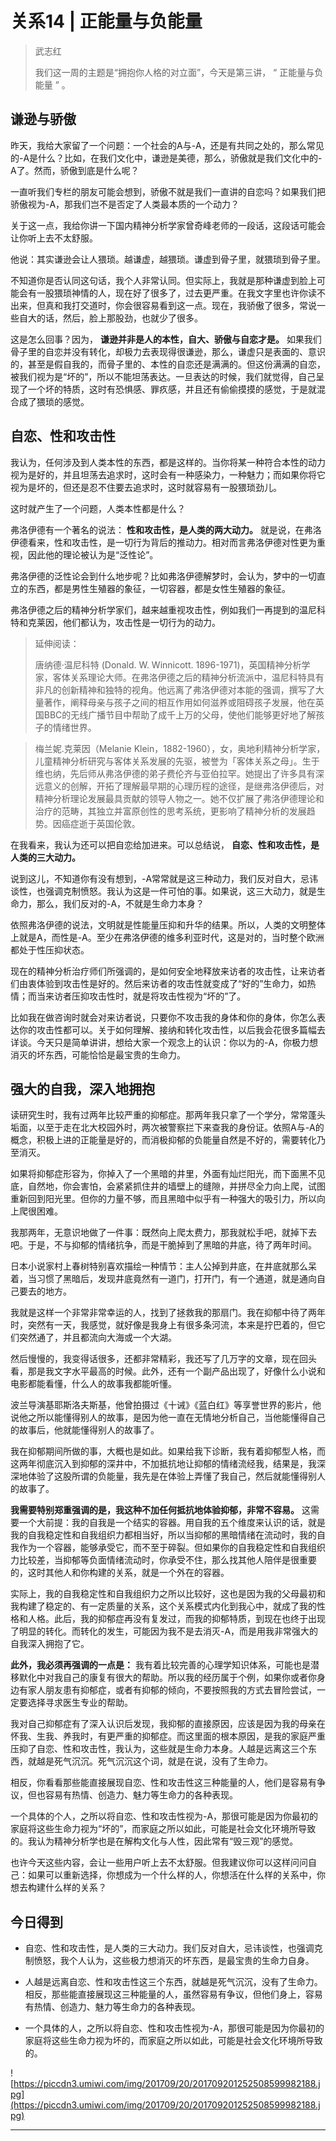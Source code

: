 # 关系14 | 正能量与负能量

> 武志红
> 
> 我们这一周的主题是“拥抱你人格的对立面”，今天是第三讲， “ 正能量与负能量 ” 。

## 谦逊与骄傲

昨天，我给大家留了一个问题：一个社会的A与-A，还是有共同之处的，那么常见的-A是什么？比如，在我们文化中，谦逊是美德，那么，骄傲就是我们文化中的-A了。然而，骄傲到底是什么呢？

一直听我们专栏的朋友可能会想到，骄傲不就是我们一直讲的自恋吗？如果我们把骄傲视为-A，那我们岂不是否定了人类最本质的一个动力？

关于这一点，我给你讲一下国内精神分析学家曾奇峰老师的一段话，这段话可能会让你听上去不太舒服。

他说：其实谦逊会让人猥琐。越谦虚，越猥琐。谦虚到骨子里，就猥琐到骨子里。

不知道你是否认同这句话，我个人非常认同。但实际上，我就是那种谦虚到脸上可能会有一股猥琐神情的人，现在好了很多了，过去更严重。在我文字里也许你读不出来，但真和我打交道时，你会很容易看到这一点。现在，我骄傲了很多，常说一些自大的话，然后，脸上那股劲，也就少了很多。

这是怎么回事？因为， **谦逊并非是人的本性，自大、骄傲与自恋才是。** 如果我们骨子里的自恋并没有转化，却极力去表现得很谦逊，那么，谦虚只是表面的、意识的，甚至是假自我的，而骨子里的、本性的自恋还是满满的。但这份满满的自恋，被我们视为是“坏的”，所以不能坦荡表达。一旦表达的时候，我们就觉得，自己呈现了一个坏的特质，这时有恐惧感、罪疚感，并且还有偷偷摸摸的感觉，于是就混合成了猥琐的感觉。

## 自恋、性和攻击性

我认为，任何涉及到人类本性的东西，都是这样的。当你将某一种符合本性的动力视为是好的，并且坦荡去追求时，这时会有一种感染力，一种魅力；而如果你将它视为是坏的，但还是忍不住要去追求时，这时就容易有一股猥琐劲儿。

这时就产生了一个问题，人类本性都是什么？

弗洛伊德有一个著名的说法： **性和攻击性，是人类的两大动力。** 就是说，在弗洛伊德看来，性和攻击性，是一切行为背后的推动力。相对而言弗洛伊德对性更为重视，因此他的理论被认为是“泛性论”。

弗洛伊德的泛性论会到什么地步呢？比如弗洛伊德解梦时，会认为，梦中的一切直立的东西，都是男性生殖器的象征，一切容器，都是女性生殖器的象征。

弗洛伊德之后的精神分析学家们，越来越重视攻击性，例如我们一再提到的温尼科特和克莱因，他们都认为，攻击性是一切行为的动力。

> 延伸阅读：
> 
> 唐纳德·温尼科特 (Donald. W. Winnicott. 1896-1971)，英国精神分析学家，客体关系理论大师。在弗洛伊德之后的精神分析流派中，温尼科特具有非凡的创新精神和独特的视角。他远离了弗洛伊德对本能的强调，撰写了大量著作，阐释母亲与孩子之间的相互作用如何滋养或阻碍孩子发展，他在英国BBC的无线广播节目中帮助了成千上万的父母，使他们能够更好地了解孩子的情绪世界。

> 梅兰妮.克莱因（Melanie Klein，1882-1960），女，奥地利精神分析学家，儿童精神分析研究与客体关系发展的先驱，被誉为「客体关系之母」。生于维也纳，先后师从弗洛伊德的弟子费伦齐与亚伯拉罕。她提出了许多具有深远意义的创解，开拓了理解最早期的心理历程的途径，是继弗洛伊德后，对精神分析理论发展最具贡献的领导人物之一。她不仅扩展了弗洛伊德理论和治疗的范畴，其独立并富原创性的思考系统，更影响了精神分析的发展趋势。因癌症逝于英国伦敦。

在我看来，我认为还可以把自恋给加进来。可以总结说， **自恋、性和攻击性，是人类的三大动力。**

说到这儿，不知道你有没有想到，-A常常就是这三种动力，我们反对自大，忌讳谈性，也强调克制愤怒。我认为这是一件可怕的事。如果说，这三大动力，就是生命力，那么，我们反对的-A，不就是生命力本身？

依照弗洛伊德的说法，文明就是性能量压抑和升华的结果。所以，人类的文明整体上就是A，而性是-A。至少在弗洛伊德的维多利亚时代，这是对的，当时整个欧洲都处于性压抑状态。

现在的精神分析治疗师们所强调的，是如何安全地释放来访者的攻击性，让来访者们由衷体验到攻击性是好的。然后来访者的攻击性就变成了“好的”生命力，如热情；而当来访者压抑攻击性时，就是将攻击性视为“坏的”了。

比如我在做咨询时就会对来访者说，只要你不攻击我的身体和你的身体，你怎么表达你的攻击性都可以。关于如何理解、接纳和转化攻击性，以后我会花很多篇幅去详谈。今天只是简单讲讲，想给大家一个观念上的认识：你以为的-A，你极力想消灭的坏东西，可能恰恰是最宝贵的生命力。

## 强大的自我，深入地拥抱

读研究生时，我有过两年比较严重的抑郁症。那两年我只拿了一个学分，常常蓬头垢面，以至于走在北大校园外时，两次被警察拦下来查我的身份证。依照A与-A的概念，积极上进的正能量是好的，而消极抑郁的负能量自然是不好的，需要转化乃至消灭。

如果将抑郁症形容为，你掉入了一个黑暗的井里，外面有灿烂阳光，而下面黑不见底，自然地，你会害怕，会紧紧抓住井的墙壁上的缝隙，并拼尽全力向上爬，试图重新回到阳光里。但你的力量不够，而且黑暗中似乎有一种强大的吸引力，所以向上爬很困难。

我那两年，无意识地做了一件事：既然向上爬太费力，那我就松手吧，就掉下去吧。于是，不与抑郁的情绪抗争，而是干脆掉到了黑暗的井底，待了两年时间。

日本小说家村上春树特别喜欢描绘一种情节：主人公掉到井底，在井底就那么呆着，当习惯了黑暗后，发现井底竟然有一道门，打开门，有一个通道，就是通向自己要去的地方。

我就是这样一个非常非常幸运的人，找到了拯救我的那扇门。我在抑郁中待了两年时，突然有一天，我感觉，就好像是我身上有很多条河流，本来是拧巴着的，但它们突然通了，并且都流向大海或一个大湖。

然后慢慢的，我变得话很多，还都非常精彩，我还写了几万字的文章，现在回头看，那是我文字水平最高的时候。此外，还有一个副产品出现了，好像什么小说和电影都能看懂，什么人的故事我都能听懂。

波兰导演基耶斯洛夫斯基，他曾拍摄过《十诫》《蓝白红》等享誉世界的影片，他说他之所以能懂得别人的故事，是因为他一直在无情地分析自己，当他能懂得自己的故事后，他就能懂得别人的故事了。

我在抑郁期间所做的事，大概也是如此。如果给我下诊断，我有着抑郁型人格，而这两年彻底沉入到抑郁的深井中，不加抵抗地让抑郁的情绪流经我，结果是，我深深地体验了这股所谓的负能量，我先是在体验上弄懂了我自己，然后就能懂得别人的故事了。

 **我需要特别郑重强调的是，我这种不加任何抵抗地体验抑郁，非常不容易。** 这需要一个大前提：我的自我是一个结实的容器。用自我的五个维度来认识的话，就是我的自我稳定性和自我组织力都相当好，所以当抑郁的黑暗情绪在流动时，我的自我作为一个容器，能够承受它，而不至于碎裂。但如果你的自我稳定性和自我组织力比较差，当抑郁等负面情绪流动时，你承受不住，那么找其他人陪伴是很重要的，这时其他人和你构建的关系，就是一个外在的容器。

实际上，我的自我稳定性和自我组织力之所以比较好，这也是因为我的父母最初和我构建了稳定的、有一定质量的关系，这个关系模式内化到我心中，就成了我的性格和人格。此后，我的抑郁症再没有复发过，而我的抑郁特质，到现在也终于出现了明显的转化。而转化的发生，可能因为我不是去消灭-A，而是用我非常强大的自我深入拥抱了它。

 **此外，我必须再强调的一点是：** 我有着比较完善的心理学知识体系，可能也是潜移默化中对我自己的康复有很大的帮助。所以我的经历属于个例，如果你或者你身边有家人朋友患有抑郁症，或者有抑郁的倾向，不要按照我的方式去冒险尝试，一定要选择寻求医生专业的帮助。

我对自己抑郁症有了深入认识后发现，我抑郁的直接原因，应该是因为我的母亲在怀我、生我、养我时，有更严重的抑郁症。而这里面的根本原因，是我的家庭严重压抑了自恋、性和攻击性，我认为，这些就是生命力本身。人越是远离这三个东西，就越是死气沉沉。死气沉沉这个词，就是在说，没有了生命力。

相反，你看看那些能直接展现自恋、性和攻击性这三种能量的人，他们是容易有争议，但也容易有热情、创造力、魅力等生命力的各种表现。

一个具体的个人，之所以将自恋、性和攻击性视为-A，那很可能是因为你最初的家庭将这些生命力视为“坏的”，而家庭之所以如此，可能是社会文化环境所导致的。我认为精神分析学也是在解构文化与人性，因此常有“毁三观”的感觉。

也许今天这些内容，会让一些用户听上去不太舒服。但我建议你可以这样问问自己：如果可以重新选择，你想成为一个什么样的人，你想活在什么样的关系中，你想去构建什么样的关系？

## 今日得到

* 自恋、性和攻击性，是人类的三大动力。我们反对自大，忌讳谈性，也强调克制愤怒，我个人认为，这些极力想消灭的坏东西，是最宝贵的生命力自身。

* 人越是远离自恋、性和攻击性这三个东西，就越是死气沉沉，没有了生命力。相反，那些能直接展现这三种能量的人，虽然容易有争议，但他们身上，容易有热情、创造力、魅力等生命力的各种表现。

* 一个具体的人，之所以将自恋、性和攻击性视为-A，那很可能是因为你最初的家庭将这些生命力视为坏的，而家庭之所以如此，可能是社会文化环境所导致的。

![https://piccdn3.umiwi.com/img/201709/20/201709201252508599982188.jpg](https://piccdn3.umiwi.com/img/201709/20/201709201252508599982188.jpg)

---
